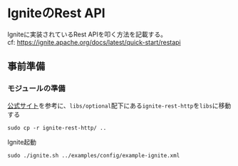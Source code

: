 # IgniteのRest API
Igniteに実装されているRest APIを叩く方法を記載する。  
cf: https://ignite.apache.org/docs/latest/quick-start/restapi

## 事前準備

### モジュールの準備

[公式サイト](https://ignite.apache.org/docs/latest/setup#enabling-modules)を参考に、`libs/optional`配下にある`ignite-rest-http`を`libs`に移動する
```
sudo cp -r ignite-rest-http/ ..
```

Ignite起動
```
sudo ./ignite.sh ../examples/config/example-ignite.xml
```
